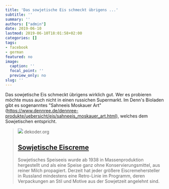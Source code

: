 ```yaml
---
title: 'Das sowjetische Eis schmeckt übrigens ...'
subtitle: ''
summary: ''
authors: ["admin"]
date: 2019-06-10
lastmod: 2019-06-10T18:01:58+02:00
categories: []
tags:
- facebook
- german
featured: no
image:
  caption: ''
  focal_point: ''
  preview_only: no
slug: ''
---
```

Das sowjetische Eis schmeckt übrigens wirklich gut. Wer es probieren möchte muss auch nicht in einen russichen Supermarkt. Im Denn's Bioladen gibt es sogenanntes "Sahneeis Moskauer Art" (https://www.dennree.de/dennree-produkte/uebersicht/eis/sahneeis_moskauer_art.html), welches dem Sowjetischen entspricht.
> [![](https://www.dekoder.org/sites/default/files/morozhenoe_1.png)](https://www.dekoder.org/de/gnose/sowjetisches-eis-plombir-moroshenoje)
> dekoder.org
> ## [Sowjetische Eiscreme](https://www.dekoder.org/de/gnose/sowjetisches-eis-plombir-moroshenoje)
>
>Sowjetisches Speiseeis wurde ab 1938 in Massenproduktion hergestellt und als eine Speise ganz ohne Konservierungsmittel, aus reiner Milch propagiert. Derzeit hat jeder größere Eiscremehersteller in Russland mindestens eine Retro-Linie im Programm, deren Verpackungen an Stil und Motive aus der Sowjetzeit angelehnt sind.


